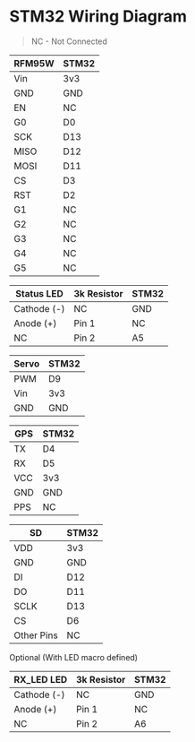 # STM32 Wiring Diagram

> NC - Not Connected

| RFM95W | STM32 |
| ------ | ----- |
| Vin    | 3v3   |
| GND    | GND   |
| EN     | NC    |
| G0     | D0    |
| SCK    | D13   |
| MISO   | D12   |
| MOSI   | D11   |
| CS     | D3    |
| RST    | D2    |
| G1     | NC    |
| G2     | NC    |
| G3     | NC    |
| G4     | NC    |
| G5     | NC    |

| Status LED  | 3k Resistor | STM32 |
| ----------- | ----------- | ----- |
| Cathode (-) | NC          | GND   |
| Anode (+)   | Pin 1       | NC    |
| NC          | Pin 2       | A5    |

| Servo | STM32 |
| ----- | ----- |
| PWM   | D9    |
| Vin   | 3v3   |
| GND   | GND   |

| GPS | STM32 |
| --- | ----- |
| TX  | D4    |
| RX  | D5    |
| VCC | 3v3   |
| GND | GND   |
| PPS | NC    |

| SD         | STM32 |
| ---------- | ----- |
| VDD        | 3v3   |
| GND        | GND   |
| DI         | D12   |
| DO         | D11   |
| SCLK       | D13   |
| CS         | D6    |
| Other Pins | NC    |

Optional (With LED macro defined)

| RX_LED LED  | 3k Resistor | STM32 |
| ----------- | ----------- | ----- |
| Cathode (-) | NC          | GND   |
| Anode (+)   | Pin 1       | NC    |
| NC          | Pin 2       | A6    |

